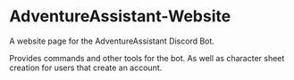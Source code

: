 # AdventureAssistant-Website
A website page for the AdventureAssistant Discord Bot. 

Provides commands and other tools for the bot. As well as character sheet creation for users that create an account.
